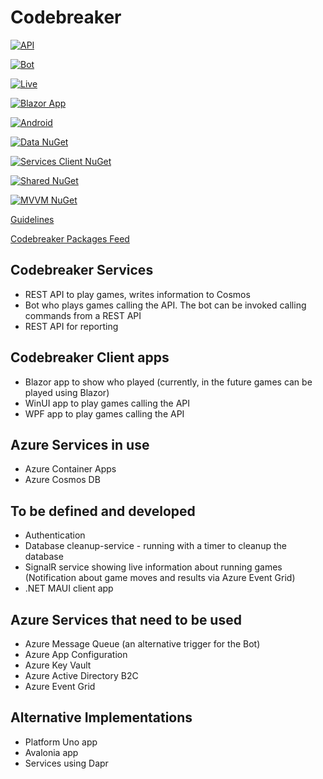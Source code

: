 # Codebreaker

[![API](https://github.com/CNILearn/codebreaker/actions/workflows/codebreakerapi-AutoDeployTrigger-ee54dca3-868c-4c78-9b6c-72e2c6719e10.yml/badge.svg)](https://github.com/CNILearn/codebreaker/actions/workflows/codebreakerapi-AutoDeployTrigger-ee54dca3-868c-4c78-9b6c-72e2c6719e10.yml)

[![Bot](https://github.com/CNILearn/codebreaker/actions/workflows/codebreaker-bot.yml/badge.svg)](https://github.com/CNILearn/codebreaker/actions/workflows/codebreaker-bot.yml)

[![Live](https://github.com/CNILearn/codebreaker/actions/workflows/codebreaker-live.yml/badge.svg)](https://github.com/CNILearn/codebreaker/actions/workflows/codebreaker-live.yml)

[![Blazor App](https://github.com/CNILearn/codebreaker/actions/workflows/azure-static-web-apps-ambitious-smoke-0612ff603.yml/badge.svg)](https://github.com/CNILearn/codebreaker/actions/workflows/azure-static-web-apps-ambitious-smoke-0612ff603.yml)

[![Android](https://github.com/CNILearn/codebreaker/actions/workflows/codebreaker-maui-android.yml/badge.svg)](https://github.com/CNILearn/codebreaker/actions/workflows/codebreaker-maui-android.yml)

[![Data NuGet](https://github.com/CNinnovation/codebreaker/actions/workflows/codebreaker-lib-data.yml/badge.svg)](https://github.com/CNinnovation/codebreaker/actions/workflows/codebreaker-lib-data.yml)

[![Services Client NuGet](https://github.com/CNinnovation/codebreaker/actions/workflows/codebreaker-services.yml/badge.svg)](https://github.com/CNinnovation/codebreaker/actions/workflows/codebreaker-services.yml)

[![Shared NuGet](https://github.com/CNinnovation/codebreaker/actions/workflows/codebreaker-shared.yml/badge.svg)](https://github.com/CNinnovation/codebreaker/actions/workflows/codebreaker-shared.yml)

[![MVVM NuGet](https://github.com/CNinnovation/codebreaker/actions/workflows/codebreaker-lib-viewmodels.yml/badge.svg)](https://github.com/CNinnovation/codebreaker/actions/workflows/codebreaker-lib-viewmodels.yml)

[Guidelines](guidelines.md)

[Codebreaker Packages Feed](https://pkgs.dev.azure.com/cnilearn/codebreakerpackages/_packaging/codebreaker/nuget/v3/index.json)

## Codebreaker Services

* REST API to play games, writes information to Cosmos
* Bot who plays games calling the API. The bot can be invoked calling commands from a REST API
* REST API for reporting

## Codebreaker Client apps

* Blazor app to show who played (currently, in the future games can be played using Blazor)
* WinUI app to play games calling the API
* WPF app to play games calling the API

## Azure Services in use

* Azure Container Apps
* Azure Cosmos DB

## To be defined and developed

* Authentication
* Database cleanup-service - running with a timer to cleanup the database
* SignalR service showing live information about running games (Notification about game moves and results via Azure Event Grid)
* .NET MAUI client app

## Azure Services that need to be used

* Azure Message Queue (an alternative trigger for the Bot)
* Azure App Configuration
* Azure Key Vault
* Azure Active Directory B2C
* Azure Event Grid

## Alternative Implementations

* Platform Uno app
* Avalonia app
* Services using Dapr
